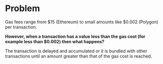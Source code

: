 # Problem

Gas fees range from $15 (Ethereum) to small amounts like $0.002 (Polygon) per transaction.&#x20;

**However, when a transaction has a value less than the gas cost (for example less than $0.002) then what happens?**&#x20;

The transaction is delayed and accumulated or it is bundled with other transactions until an amount greater than that of the gas cost is reached.&#x20;
